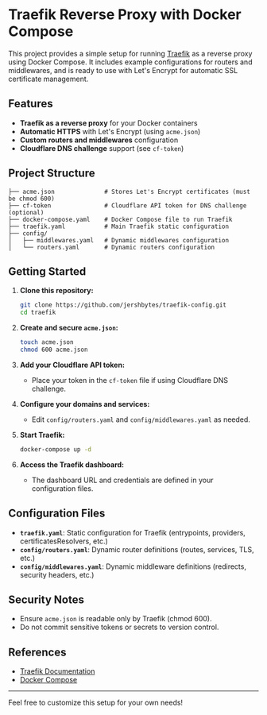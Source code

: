 # Traefik Reverse Proxy with Docker Compose

This project provides a simple setup for running [Traefik](https://traefik.io/) as a reverse proxy using Docker Compose. It includes example configurations for routers and middlewares, and is ready to use with Let's Encrypt for automatic SSL certificate management.

## Features

- **Traefik as a reverse proxy** for your Docker containers
- **Automatic HTTPS** with Let's Encrypt (using `acme.json`)
- **Custom routers and middlewares** configuration
- **Cloudflare DNS challenge** support (see `cf-token`)

## Project Structure

```
├── acme.json              # Stores Let's Encrypt certificates (must be chmod 600)
├── cf-token               # Cloudflare API token for DNS challenge (optional)
├── docker-compose.yaml    # Docker Compose file to run Traefik
├── traefik.yaml           # Main Traefik static configuration
├── config/
│   ├── middlewares.yaml   # Dynamic middlewares configuration
│   └── routers.yaml       # Dynamic routers configuration
```

## Getting Started

1. **Clone this repository:**
   ```zsh
   git clone https://github.com/jershbytes/traefik-config.git
   cd traefik
   ```

2. **Create and secure `acme.json`:**
   ```zsh
   touch acme.json
   chmod 600 acme.json
   ```

3. **Add your Cloudflare API token:**
   - Place your token in the `cf-token` file if using Cloudflare DNS challenge.

4. **Configure your domains and services:**
   - Edit `config/routers.yaml` and `config/middlewares.yaml` as needed.

5. **Start Traefik:**
   ```zsh
   docker-compose up -d
   ```

6. **Access the Traefik dashboard:**
   - The dashboard URL and credentials are defined in your configuration files.

## Configuration Files

- **`traefik.yaml`**: Static configuration for Traefik (entrypoints, providers, certificatesResolvers, etc.)
- **`config/routers.yaml`**: Dynamic router definitions (routes, services, TLS, etc.)
- **`config/middlewares.yaml`**: Dynamic middleware definitions (redirects, security headers, etc.)

## Security Notes

- Ensure `acme.json` is readable only by Traefik (chmod 600).
- Do not commit sensitive tokens or secrets to version control.

## References

- [Traefik Documentation](https://doc.traefik.io/traefik/)
- [Docker Compose](https://docs.docker.com/compose/)

---
Feel free to customize this setup for your own needs!

